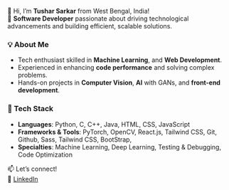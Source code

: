 👋 Hi, I’m **Tushar Sarkar** from West Bengal, India!  
🚀 **Software Developer** passionate about driving technological advancements and building efficient, scalable solutions.

### 💡 About Me

- Tech enthusiast skilled in **Machine Learning**, and **Web Development**.
- Experienced in enhancing **code performance** and solving complex problems.
- Hands-on projects in **Computer Vision**, **AI** with GANs, and **front-end development**.

### 🔧 Tech Stack

- **Languages**: Python, C, C++, Java, HTML, CSS, JavaScript
- **Frameworks & Tools**: PyTorch, OpenCV, React.js, Tailwind CSS, Git, Github, Sass, Tailwind CSS, BootStrap,
- **Specialties**: Machine Learning, Deep Learning, Testing & Debugging, Code Optimization

📫 Let’s connect!  
🔗 [LinkedIn](www.linkedin.com/in/tushar-sarkar-0a99b9219)  
